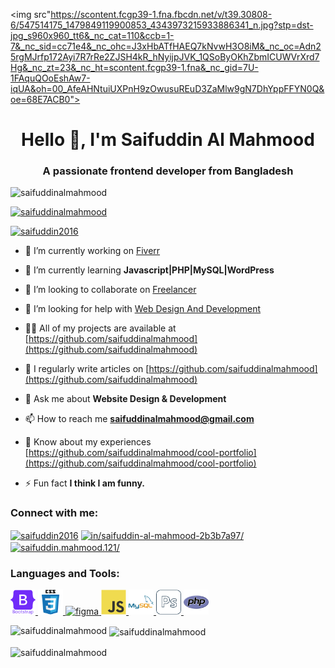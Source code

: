 <img src"https://scontent.fcgp39-1.fna.fbcdn.net/v/t39.30808-6/547514175_1479849119900853_4343973215933886341_n.jpg?stp=dst-jpg_s960x960_tt6&_nc_cat=110&ccb=1-7&_nc_sid=cc71e4&_nc_ohc=J3xHbATfHAEQ7kNvwH3O8iM&_nc_oc=Adn25rgMJrfp172Ayi7R7rRe2ZJSH4kR_hNyijpJVK_1QSoByOKhZbmICUWVrXrd7Hg&_nc_zt=23&_nc_ht=scontent.fcgp39-1.fna&_nc_gid=7U-1FAquQOoEshAw7-iqUA&oh=00_AfeAHNtuiUXPnH9zOwusuREuD3ZaMlw9gN7DhYppFFYN0Q&oe=68E7ACB0">
<h1 align="center">Hello 👋, I'm Saifuddin Al Mahmood</h1>
<h3 align="center">A passionate frontend developer from Bangladesh</h3>

<p align="left"> <img src="https://komarev.com/ghpvc/?username=saifuddinalmahmood&label=Profile%20views&color=0e75b6&style=flat" alt="saifuddinalmahmood" /> </p>

<p align="left"> <a href="https://github.com/ryo-ma/github-profile-trophy"><img src="https://github-profile-trophy.vercel.app/?username=saifuddinalmahmood" alt="saifuddinalmahmood" /></a> </p>

<p align="left"> <a href="https://twitter.com/saifuddin2016" target="blank"><img src="https://img.shields.io/twitter/follow/saifuddin2016?logo=twitter&style=for-the-badge" alt="saifuddin2016" /></a> </p>

- 🔭 I’m currently working on [Fiverr](https://www.fiverr.com/sellers/saifuddin1952)

- 🌱 I’m currently learning **Javascript|PHP|MySQL|WordPress**

- 👯 I’m looking to collaborate on [Freelancer](https://www.freelancer.com/u/saifuddinmahmood)

- 🤝 I’m looking for help with [Web Design And Development](https://github.com/saifuddinalmahmood/cool-portfolio)

- 👨‍💻 All of my projects are available at [https://github.com/saifuddinalmahmood](https://github.com/saifuddinalmahmood)

- 📝 I regularly write articles on [https://github.com/saifuddinalmahmood](https://github.com/saifuddinalmahmood)

- 💬 Ask me about **Website Design & Development**

- 📫 How to reach me **saifuddinalmahmood@gmail.com**

- 📄 Know about my experiences [https://github.com/saifuddinalmahmood/cool-portfolio](https://github.com/saifuddinalmahmood/cool-portfolio)

- ⚡ Fun fact **I think I am funny.**

<h3 align="left">Connect with me:</h3>
<p align="left">
<a href="https://twitter.com/saifuddin2016" target="blank"><img align="center" src="https://raw.githubusercontent.com/rahuldkjain/github-profile-readme-generator/master/src/images/icons/Social/twitter.svg" alt="saifuddin2016" height="30" width="40" /></a>
<a href="https://linkedin.com/in/in/saifuddin-al-mahmood-2b3b7a97/" target="blank"><img align="center" src="https://raw.githubusercontent.com/rahuldkjain/github-profile-readme-generator/master/src/images/icons/Social/linked-in-alt.svg" alt="in/saifuddin-al-mahmood-2b3b7a97/" height="30" width="40" /></a>
<a href="https://fb.com/saifuddin.mahmood.121/" target="blank"><img align="center" src="https://raw.githubusercontent.com/rahuldkjain/github-profile-readme-generator/master/src/images/icons/Social/facebook.svg" alt="saifuddin.mahmood.121/" height="30" width="40" /></a>
</p>

<h3 align="left">Languages and Tools:</h3>
<p align="left"> <a href="https://getbootstrap.com" target="_blank" rel="noreferrer"> <img src="https://raw.githubusercontent.com/devicons/devicon/master/icons/bootstrap/bootstrap-plain-wordmark.svg" alt="bootstrap" width="40" height="40"/> </a> <a href="https://www.w3schools.com/css/" target="_blank" rel="noreferrer"> <img src="https://raw.githubusercontent.com/devicons/devicon/master/icons/css3/css3-original-wordmark.svg" alt="css3" width="40" height="40"/> </a> <a href="https://www.figma.com/" target="_blank" rel="noreferrer"> <img src="https://www.vectorlogo.zone/logos/figma/figma-icon.svg" alt="figma" width="40" height="40"/> </a> <a href="https://developer.mozilla.org/en-US/docs/Web/JavaScript" target="_blank" rel="noreferrer"> <img src="https://raw.githubusercontent.com/devicons/devicon/master/icons/javascript/javascript-original.svg" alt="javascript" width="40" height="40"/> </a> <a href="https://www.mysql.com/" target="_blank" rel="noreferrer"> <img src="https://raw.githubusercontent.com/devicons/devicon/master/icons/mysql/mysql-original-wordmark.svg" alt="mysql" width="40" height="40"/> </a> <a href="https://www.photoshop.com/en" target="_blank" rel="noreferrer"> <img src="https://raw.githubusercontent.com/devicons/devicon/master/icons/photoshop/photoshop-line.svg" alt="photoshop" width="40" height="40"/> </a> <a href="https://www.php.net" target="_blank" rel="noreferrer"> <img src="https://raw.githubusercontent.com/devicons/devicon/master/icons/php/php-original.svg" alt="php" width="40" height="40"/> </a> </p>

<p><img align="left" src="https://github-readme-stats.vercel.app/api/top-langs?username=saifuddinalmahmood&show_icons=true&locale=en&layout=compact" alt="saifuddinalmahmood" /></p>

<p>&nbsp;<img align="center" src="https://github-readme-stats.vercel.app/api?username=saifuddinalmahmood&show_icons=true&locale=en" alt="saifuddinalmahmood" /></p>

<p><img align="center" src="https://github-readme-streak-stats.herokuapp.com/?user=saifuddinalmahmood&" alt="saifuddinalmahmood" /></p>
